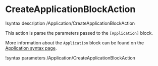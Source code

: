 # CreateApplicationBlockAction

!syntax description /Application/CreateApplicationBlockAction

This action is parse the parameters passed to the `[Application]` block.

More information about the `Application` block can be found on the [Application syntax page](syntax/Application/index.md).

!syntax parameters /Application/CreateApplicationBlockAction
